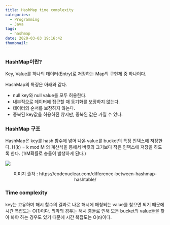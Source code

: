 ```yaml
---
title: HashMap time complexity
categories:
  - Programming
  - Java
tags:
  - hashmap
date: 2020-03-03 19:16:42
thumbnail:
---
```

### HashMap이란?
Key, Value를 하나의 데이터(Entry)로 저장하는 Map의 구현제 중 하나이다.

HashMap의 특징은 아래와 같다.
+ null key와 null value를 모두 허용한다.
+ 내부적으로 데이터에 접근할 때 동기화를 보장하지 않는다.
+ 데이터의 순서를 보장하지 않는다.
+ 중복된 key값을 허용하진 않지만, 중복된 값은 가질 수 있다.

### HashMap 구조
HashMap은 key를 hash 함수에 넣어 나온 value를 bucket의 특정 인덱스에 저장한다. H(k) = k mod M 의 계산식을 통해서 버킷의 크기보다 작은 인덱스에 저장을 하도록 한다. (1/M확률로 충돌이 발생하게 된다.)

![](https://codenuclear.com/wp-content/uploads/2017/11/bucket_entries.jpg)
<center>이미지 출처 : https://codenuclear.com/difference-between-hashmap-hashtable/</center>

### Time complexity
key는 고유하며 해시 함수의 결과로 나온 해시에 매칭되는 value를 찾으면 되기 때문에 시간 복잡도는 O(1)이다.
최악의 경우는 해시 충돌로 인해 모든 bucket의 value들을 찾아 봐야 하는 경우도 있기 때문에 시간 복잡도는 O(n)이다.
